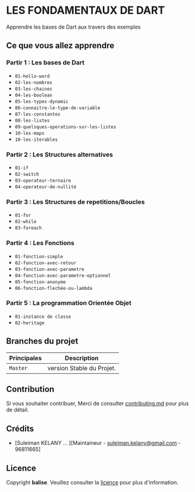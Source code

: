 # LES FONDAMENTAUX DE DART 

Apprendre les bases de Dart aux travers des exemples

## Ce que vous allez apprendre

### Partir 1 : Les bases de Dart

- `01-hello-word`
- `02-les-nombres`
- `03-les-chaines`
- `04-les-boolean`
- `05-les-types-dynamic`
- `06-connaitre-le-type-de-variable`
- `07-les-constantes`
- `08-les-listes`
- `09-quelsques-operations-sur-les-listes`
- `10-les-maps`
- `10-les-iterables`

### Partir 2 : Les Structures alternatives

- `01-if`
- `02-switch`
- `03-operateur-ternaire`
- `04-operateur-de-nullité`

### Partir 3 : Les Structures de repetitions/Boucles

- `01-for`
- `02-while`
- `03-foreach`

### Partir 4 : Les Fonctions

- `01-fonction-simple`
- `02-fonction-avec-retour`
- `03-fonction-avec-parametre`
- `04-fonction-avec-parametre-optionnel`
- `05-fonction-anonyme`
- `06-fonction-flechée-ou-lambda`

### Partir 5 : La programmation Orientée Objet

- `01-instance de classe`
- `02-heritage`


## Branches du projet

| Principales     | Description                                                                                     |
| ------------- | ----------------------------------------------------------------------------------------------- |
| `Master` | version Stable du Projet.                                     |

## Contribution

Si vous souhaiter contribuer, Merci de consulter [contributing.md](contributing.md) pour plus de détail.

## Crédits

- [Suleiman KELANY ... ][Maintaineur - suleiman.kelany@gmail.com - 96811665]

## Licence

Copyright **balise**. Veuillez consulter la [licence](https://gitlab.com/soutenances-e4afrika/annee-2022/suleiman-kelany/-/wikis/licence) pour plus d'information.
